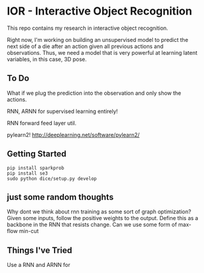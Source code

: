 # IOR - Interactive Object Recognition

This repo contains my research in interactive object recognition.

Right now, I'm working on building an unsupervised model to predict the next side
of a die after an action given all previous actions and observations. Thus, we need
a model that is very powerful at learning latent variables, in this case, 3D pose.

## To Do
What if we plug the prediction into the observation and only show the actions.

RNN, ARNN for supervised learning entirely!

RNN forward feed layer util.


pylearn2!
http://deeplearning.net/software/pylearn2/



## Getting Started

    pip install sparkprob
    pip install se3
    sudo python dice/setup.py develop


## just some random thoughts

Why dont we think about rnn training as some sort of graph optimization?
Given some inputs, follow the positive weights to the output. 
Define this as a backbone in the RNN that resists change.
Can we use some form of max-flow min-cut

## Things I've Tried

Use a RNN and ARNN for 